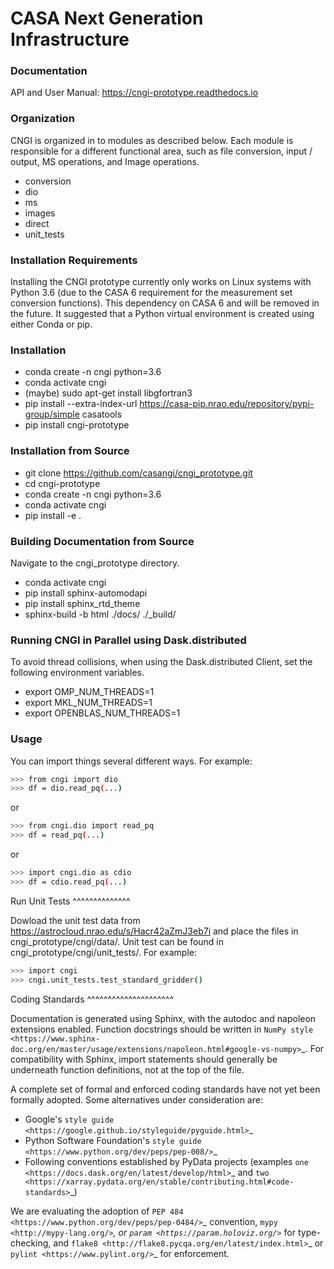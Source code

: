 # CASA Next Generation Infrastructure

### Documentation
API and User Manual: https://cngi-prototype.readthedocs.io

### Organization
CNGI is organized in to modules as described below. Each module is
responsible for a different functional area, such as file conversion,
input / output, MS operations, and Image operations.  

- conversion
- dio
- ms
- images
- direct
- unit_tests

### Installation Requirements
Installing the CNGI prototype currently only works on Linux systems with Python 3.6 (due to the CASA 6 requirement for the measurement set conversion functions). 
This dependency on CASA 6 and will be removed in the future. It suggested that a Python virtual environment is created using either Conda or pip.

### Installation

- conda create -n cngi python=3.6
- conda activate cngi
- (maybe) sudo apt-get install libgfortran3
- pip install --extra-index-url https://casa-pip.nrao.edu/repository/pypi-group/simple casatools
- pip install cngi-prototype

### Installation from Source

- git clone https://github.com/casangi/cngi_prototype.git
- cd cngi-prototype
- conda create -n cngi python=3.6
- conda activate cngi
- pip install -e .

###  Building Documentation from Source
Navigate to the cngi_prototype directory.

- conda activate cngi
- pip install sphinx-automodapi
- pip install sphinx_rtd_theme
- sphinx-build -b html ./docs/ ./_build/

### Running CNGI in Parallel using Dask.distributed
To avoid thread collisions, when using the Dask.distributed Client, set the following environment variables.

- export OMP_NUM_THREADS=1 
- export MKL_NUM_THREADS=1
- export OPENBLAS_NUM_THREADS=1 

### Usage
You can import things several different ways.  For example:
```sh
>>> from cngi import dio
>>> df = dio.read_pq(...)
```
or
```sh
>>> from cngi.dio import read_pq
>>> df = read_pq(...)
```
or
```sh
>>> import cngi.dio as cdio
>>> df = cdio.read_pq(...)
```

Run Unit Tests
^^^^^^^^^^^^^^

Dowload the unit test data from https://astrocloud.nrao.edu/s/Hacr42aZmJ3eb7i and place the files in cngi_prototype/cngi/data/.
Unit test can be found in cngi_prototype/cngi/unit_tests/. For example:

```sh
>>> import cngi
>>> cngi.unit_tests.test_standard_gridder()
```

Coding Standards
^^^^^^^^^^^^^^^^^^^^^

Documentation is generated using Sphinx, with the autodoc and napoleon extensions enabled. Function docstrings should be written in `NumPy style <https://www.sphinx-doc.org/en/master/usage/extensions/napoleon.html#google-vs-numpy>`_. For compatibility with Sphinx, import statements should generally be underneath function definitions, not at the top of the file.

A complete set of formal and enforced coding standards have not yet been formally adopted. Some alternatives under consideration are:

* Google's `style guide <https://google.github.io/styleguide/pyguide.html>`_
* Python Software Foundation's `style guide <https://www.python.org/dev/peps/pep-008/>`_
* Following conventions established by PyData projects (examples `one <https://docs.dask.org/en/latest/develop/html>`_ and `two <https://xarray.pydata.org/en/stable/contributing.html#code-standards>`_)

We are evaluating the adoption of `PEP 484 <https://www.python.org/dev/peps/pep-0484/>`_ convention, `mypy <http://mypy-lang.org/>`_, or  `param <https://param.holoviz.org/>`_ for type-checking, and `flake8 <http://flake8.pycqa.org/en/latest/index.html>`_ or `pylint <https://www.pylint.org/>`_ for enforcement.


